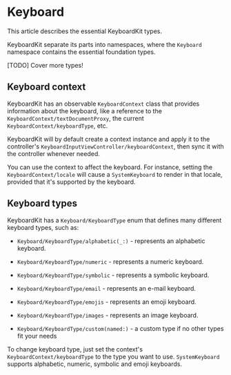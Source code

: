 # Keyboard

This article describes the essential KeyboardKit types.

KeyboardKit separate its parts into namespaces, where the `Keyboard` namespace contains the essential foundation types.

[TODO] Cover more types!

## Keyboard context

KeyboardKit has an observable ``KeyboardContext`` class that provides information about the keyboard, like a reference to the ``KeyboardContext/textDocumentProxy``, the current ``KeyboardContext/keyboardType``, etc.

KeyboardKit will by default create a context instance and apply it to the controller's ``KeyboardInputViewController/keyboardContext``, then sync it with the controller whenever needed.

You can use the context to affect the keyboard. For instance, setting the ``KeyboardContext/locale`` will cause a ``SystemKeyboard`` to render in that locale, provided that it's supported by the keyboard.



## Keyboard types

KeyboardKit has a ``Keyboard/KeyboardType`` enum that defines many different keyboard types, such as:

- ``Keyboard/KeyboardType/alphabetic(_:)`` - represents an alphabetic keyboard.
- ``Keyboard/KeyboardType/numeric`` - represents a numeric keyboard.
- ``Keyboard/KeyboardType/symbolic`` - represents a symbolic keyboard.

- ``Keyboard/KeyboardType/email`` - represents an e-mail keyboard.
- ``Keyboard/KeyboardType/emojis`` - represents an emoji keyboard.
- ``Keyboard/KeyboardType/images`` - represents an image keyboard.

- ``Keyboard/KeyboardType/custom(named:)`` - a custom type if no other types fit your needs

To change keyboard type, just set the context's ``KeyboardContext/keyboardType`` to the type you want to use. ``SystemKeyboard`` supports alphabetic, numeric, symbolic and emoji keyboards.

